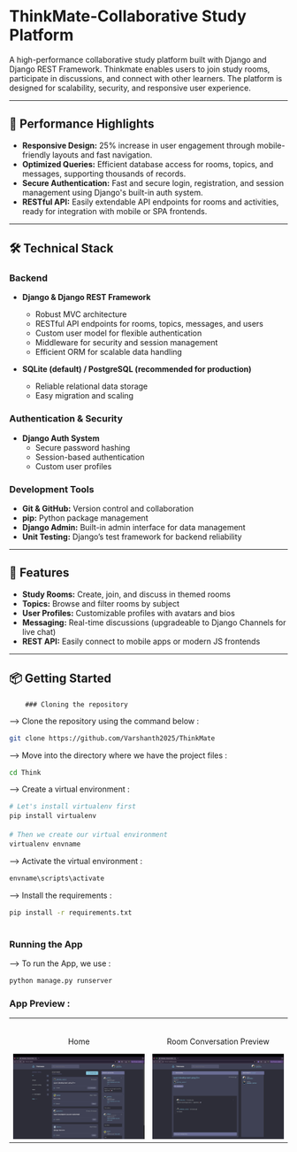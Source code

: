# ThinkMate-Collaborative Study Platform

A high-performance collaborative study platform built with Django and Django REST Framework. Thinkmate enables users to join study rooms, participate in discussions, and connect with other learners. The platform is designed for scalability, security, and responsive user experience.

---

## 🎯 Performance Highlights

- **Responsive Design:** 25% increase in user engagement through mobile-friendly layouts and fast navigation.
- **Optimized Queries:** Efficient database access for rooms, topics, and messages, supporting thousands of records.
- **Secure Authentication:** Fast and secure login, registration, and session management using Django's built-in auth system.
- **RESTful API:** Easily extendable API endpoints for rooms and activities, ready for integration with mobile or SPA frontends.

---

## 🛠️ Technical Stack

### Backend

- **Django & Django REST Framework**

  - Robust MVC architecture
  - RESTful API endpoints for rooms, topics, messages, and users
  - Custom user model for flexible authentication
  - Middleware for security and session management
  - Efficient ORM for scalable data handling

- **SQLite (default) / PostgreSQL (recommended for production)**
  - Reliable relational data storage
  - Easy migration and scaling

### Authentication & Security

- **Django Auth System**
  - Secure password hashing
  - Session-based authentication
  - Custom user profiles

### Development Tools

- **Git & GitHub:** Version control and collaboration
- **pip:** Python package management
- **Django Admin:** Built-in admin interface for data management
- **Unit Testing:** Django’s test framework for backend reliability

---

## 🚀 Features

- **Study Rooms:** Create, join, and discuss in themed rooms
- **Topics:** Browse and filter rooms by subject
- **User Profiles:** Customizable profiles with avatars and bios
- **Messaging:** Real-time discussions (upgradeable to Django Channels for live chat)
- **REST API:** Easily connect to mobile apps or modern JS frontends

---

## 📦 Getting Started

        ### Cloning the repository

--> Clone the repository using the command below :

```bash
git clone https://github.com/Varshanth2025/ThinkMate
```

--> Move into the directory where we have the project files :

```bash
cd Think

```

--> Create a virtual environment :

```bash
# Let's install virtualenv first
pip install virtualenv

# Then we create our virtual environment
virtualenv envname

```

--> Activate the virtual environment :

```bash
envname\scripts\activate

```

--> Install the requirements :

```bash
pip install -r requirements.txt

```

#

### Running the App

--> To run the App, we use :

```bash
python manage.py runserver

```

### App Preview :

<table width="100%"> 
<tr>
<td width="50%">      
&nbsp; 
<br>
<p align="center">
   Home
</p>
<img src="https://github.com/Varshanth2025/ThinkMate/blob/main/thinkmate/static/images/home.png">
</td> 
<td width="50%">
<br>
<p align="center">
  Room Conversation Preview
</p>
<img src="https://github.com/Varshanth2025/ThinkMate/blob/main/thinkmate/static/images/room_conversation.png">  
</td>
</table>
